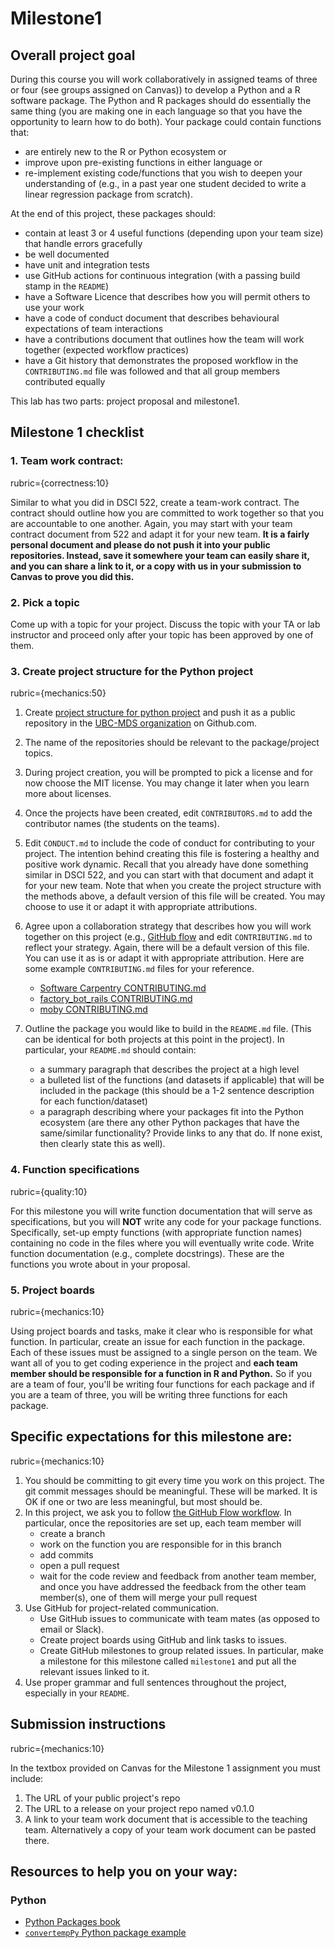 # Milestone1

## Overall project goal

During this course you will work collaboratively in assigned teams of three or four (see groups assigned on Canvas)) to develop a Python and a R software package. The Python and R packages should do essentially the same thing (you are making one in each language so that you have the opportunity to learn how to do both).
Your package could contain functions that: 
- are entirely new to the R or Python ecosystem or 
- improve upon pre-existing functions in either language or
- re-implement existing code/functions that you wish to deepen your understanding of (e.g., in a past year one student decided to write a linear regression package from scratch).

At the end of this project, these packages should:
- contain at least 3 or 4 useful functions (depending upon your team size) that handle errors gracefully
- be well documented
- have unit and integration tests
- use GitHub actions for continuous integration (with a passing build stamp in the `README`)
- have a Software Licence that describes how you will permit others to use your work
- have a code of conduct document that describes behavioural expectations of team interactions
- have a contributions document that outlines how the team will work together (expected workflow practices)
- have a Git history that demonstrates the proposed workflow in the `CONTRIBUTING.md` file was followed and that all group members contributed equally

This lab has two parts: project proposal and milestone1. 

## Milestone 1 checklist

### 1. Team work contract:
rubric={correctness:10}

Similar to what you did in DSCI 522, create a team-work contract. The contract should outline how you are committed to work together so that you are accountable to one another. Again, you may start with your team contract document from 522 and adapt it for your new team. **It is a fairly personal document and please do not push it into your public repositories. Instead, save it somewhere your team can easily share it, and you can share a link to it, or a copy with us in your submission to Canvas to prove you did this.**

### 2. Pick a topic 

Come up with a topic for your project. Discuss the topic with your TA or lab instructor and proceed only after your topic has been approved by one of them. 

### 3. Create project structure for the Python project
rubric={mechanics:50}

1. Create [project structure for python project](https://ubc-mds.github.io/py-pkgs/whole-game.html) and push it as a public repository in the [UBC-MDS organization](https://github.com/UBC-MDS/) on Github.com.  

1. The name of the repositories should be relevant to the package/project topics.

1. During project creation, you will be prompted to pick a license and for now choose the MIT license. You may change it later when you learn more about licenses.  

1. Once the projects have been created, edit `CONTRIBUTORS.md` to add the contributor names (the students on the teams).

1. Edit `CONDUCT.md` to include the code of conduct for  contributing to your project. The intention behind creating this file is fostering a healthy and positive work dynamic. Recall that you already have done  something similar in DSCI 522, and you can start with that document and adapt it for your new team. Note that when you create the project structure with the methods above, a default version of this file will be created. You may choose to use it or adapt it with appropriate attributions. 
 
1. Agree upon a collaboration strategy that describes how you will work together on this project (e.g., [GitHub flow](https://guides.github.com/introduction/flow/) and edit `CONTRIBUTING.md` to reflect your strategy. Again, there will be a default version of this file. You can use it as is or adapt it with appropriate attribution. Here are some example `CONTRIBUTING.md` files for your reference. 

    * [Software Carpentry CONTRIBUTING.md](https://github.com/swcarpentry/r-novice-inflammation/blob/gh-pages/CONTRIBUTING.md)
    * [factory_bot_rails CONTRIBUTING.md](https://github.com/thoughtbot/factory_bot_rails/blob/master/CONTRIBUTING.md)
    * [moby CONTRIBUTING.md](https://github.com/moby/moby/blob/master/CONTRIBUTING.md)


1. Outline the package you would like to build in the `README.md` file. (This can be identical for both projects at this point in the project). In particular, your `README.md` should contain:  
    - a summary paragraph that describes the project at a high level
    - a bulleted list of the functions (and datasets if applicable) that will be included in the package (this should be a 1-2 sentence description for each function/dataset)
    - a paragraph describing where your packages fit into the Python ecosystem (are there any other Python packages that have the same/similar functionality? Provide links to any that do. If none exist, then clearly state this as well).  

### 4. Function specifications
rubric={quality:10}

For this milestone you will write function documentation that will serve as specifications, but you will **NOT** write any code for your package functions. Specifically, set-up empty functions (with appropriate function names) containing no code in the files where you will eventually write code. Write function documentation (e.g., complete docstrings). These are the functions you wrote about in your proposal.

### 5. Project boards
rubric={mechanics:10}

Using project boards and tasks, make it clear who is responsible for what function. In particular, create an issue for each function in the package. Each of these issues must be assigned to a single person on the team. We want all of you to get coding experience in the project and **each team member should be responsible for a function in R and Python.** So if you are a team of four, you'll be writing four functions for each package and if you are a team of three, you will be writing three functions for each package. 

## Specific expectations for this milestone are:
rubric={mechanics:10}

1. You should be committing to git every time you work on this project. The git commit messages should be meaningful. These will be marked. It is OK if one or two are less meaningful, but most should be.
2. In this project, we ask you to follow [the GitHub Flow workflow](https://guides.github.com/introduction/flow/). In particular, once the repositories are set up, each team member will 
    - create a branch
    - work on the function you are responsible for in this branch
    - add commits 
    - open a pull request
    - wait for the code review and feedback from another team member, and once you have addressed the feedback from the other team member(s), one of them will merge your pull request 
3. Use GitHub for project-related communication. 
    - Use GitHub issues to communicate with team mates (as opposed to email or Slack).
    - Create project boards using GitHub and link tasks to issues.
    - Create GitHub milestones to group related issues.  In particular, make a milestone for this milestone called `milestone1` and put all the relevant issues linked to it.
4. Use proper grammar and full sentences throughout the project, especially in your `README`. 

## Submission instructions
rubric={mechanics:10}

In the textbox provided on Canvas for the Milestone 1 assignment you must include:
1. The URL of your public project's repo
2. The URL to a release on your project repo named v0.1.0
3. A link to your team work document that is accessible to the teaching team. Alternatively a copy of your team work document can be pasted there.
    
## Resources to help you on your way:

### Python  
- [Python Packages book](https://py-pkgs.org/)
- [`convertempPy` Python package example](https://github.com/ttimbers/convertempPy)